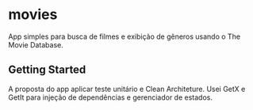 # movies

App simples para busca de filmes e exibição de gêneros usando o The Movie Database.

## Getting Started

A proposta do app aplicar teste unitário e Clean Architeture. Usei GetX e GetIt para injeção de dependências e gerenciador de estados.
